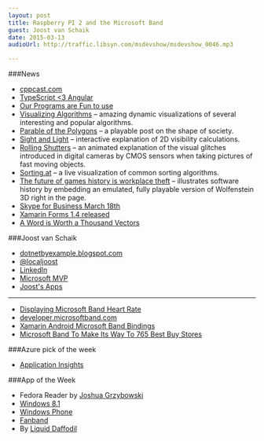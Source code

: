 ```yaml
---
layout: post
title: Raspberry PI 2 and the Microsoft Band 
guest: Joost van Schaik
date: 2015-03-13
audioUrl: http://traffic.libsyn.com/msdevshow/msdevshow_0046.mp3

---
```


###News

 - [cppcast.com](http://cppcast.com/)
 - [TypeScript <3 Angular](http://blogs.msdn.com/b/somasegar/archive/2015/03/05/typescript-lt-3-angular.aspx)
 - [Our Programs are Fun to use](http://blog.codinghorror.com/our-programs-are-fun-to-use/)
  - [Visualizing Algorithms](http://bost.ocks.org/mike/algorithms/) – amazing dynamic visualizations of several interesting and popular algorithms.
  - [Parable of the Polygons](http://ncase.me/polygons/) – a playable post on the shape of society.
  - [Sight and Light](http://ncase.me/sight-and-light/) – interactive explanation of 2D visibility calculations.
  - [Rolling Shutters](http://jasmcole.com/2014/10/12/rolling-shutters/) – an animated explanation of the visual glitches introduced in digital cameras by CMOS sensors when taking pictures of fast moving objects.
  - [Sorting.at](http://sorting.at/) – a live visualization of common sorting algorithms.
  - [The future of games history is workplace theft](http://www.polygon.com/2015/3/6/8158649/games-history-workplace-theft-internet-archive) – illustrates software history by embedding an emulated, fully playable version of Wolfenstein 3D right in the page.
 - [Skype for Business March 18th](https://www.thurrott.com/cloud/office-365/2005/skype-for-business-to-launch-march-18)
 - [Xamarin Forms 1.4 released](http://forums.xamarin.com/discussion/35451/xamarin-forms-1-4-0-released)
 - [A Word is Worth a Thousand Vectors](http://technology.stitchfix.com/blog/2015/03/11/word-is-worth-a-thousand-vectors)

###Joost van Schaik

-   [dotnetbyexample.blogspot.com](http://dotnetbyexample.blogspot.com/)
-   [@localjoost](https://twitter.com/localjoost)
-   [LinkedIn](https://www.linkedin.com/in/joostvanschaik)
-   [Microsoft MVP](http://mvp.microsoft.com/en-us/MVP/Joost%20van%20Schaik-4034925)
-   [Joost's Apps](http://www.windowsphone.com/en-us/search?q=localjoost)

----------------------

 - [Displaying Microsoft Band Heart Rate](http://dotnetbyexample.blogspot.nl/2015/02/displaying-microsoft-band-heart-rate.html)
 - [developer.microsoftband.com](http://developer.microsoftband.com/)
 - [Xamarin Android Microsoft Band Bindings](https://github.com/mattleibow/Microsoft-Band-SDK-Bindings)
 - [Microsoft Band To Make Its Way To 765 Best Buy Stores](http://www.ubergizmo.com/2015/03/microsoft-band-to-make-its-way-to-765-best-buy-stores/)

###Azure pick of the week

 - [Application Insights](http://azure.microsoft.com/en-us/services/application-insights/)

###App of the Week

 - Fedora Reader by [Joshua Grzybowski](https://twitter.com/sonofnun)
  - [Windows 8.1](http://apps.microsoft.com/windows/app/fedora-reader/3528f572-3c33-494c-a164-2e7c9dd17661)
  - [Windows Phone](http://www.windowsphone.com/s?appid=f6e20617-232a-4901-a22d-ead28b0326dc)
 - [Fanband](http://www.windowsphone.com/s?appid=4e15336b-e7f8-4fad-85f3-fbdfadb1d1e5)
  - By [Liquid Daffodil](http://liquiddaffodil.com/LiquidDaffodil/)